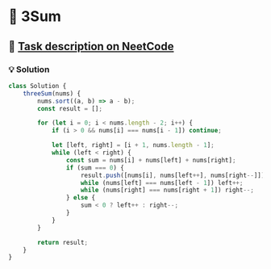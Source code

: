 # 📝 3Sum

## 🔗 [Task description on NeetCode](https://leetcode.com/problems/3sum/)

### 💡 Solution

```javascript
class Solution {
	threeSum(nums) {
		nums.sort((a, b) => a - b);
		const result = [];

		for (let i = 0; i < nums.length - 2; i++) {
			if (i > 0 && nums[i] === nums[i - 1]) continue;

			let [left, right] = [i + 1, nums.length - 1];
			while (left < right) {
				const sum = nums[i] + nums[left] + nums[right];
				if (sum === 0) {
					result.push([nums[i], nums[left++], nums[right--]]);
					while (nums[left] === nums[left - 1]) left++;
					while (nums[right] === nums[right + 1]) right--;
				} else {
					sum < 0 ? left++ : right--;
				}
			}
		}

		return result;
	}
}
```
